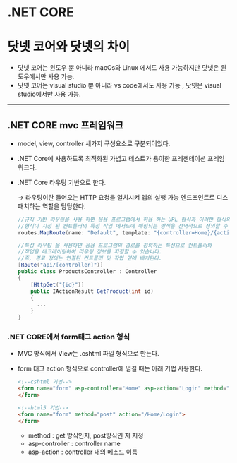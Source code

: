 # .NET CORE

# 닷넷 코어와 닷넷의 차이

- 닷넷 코어는 윈도우 뿐 아니라 macOs와 Linux 에서도 사용 가능하지만  닷넷은 윈도우에서만 사용 가능.
- 닷넷 코어는 visual studio 뿐 아니라 vs code에서도 사용 가능 , 닷넷은 visual studio에서만 사용 가능.

---

## **.NET CORE mvc 프레임워크**

- model, view, controller 세가지 구성요소로 구분되어있다.
- .NET Core에 사용하도록 최적화된 가볍고 테스트가 용이한 프레젠테이션 프레임워크다.
- .NET Core 라우팅 기반으로 한다.

    → 라우팅이란 들어오는 HTTP 요청을 일치시켜 앱의 실행 가능 엔드포인트로 디스패치하는 역할을 담당한다.

    ```csharp
    //규칙 기반 라우팅을 사용 하면 응용 프로그램에서 허용 하는 URL 형식과 이러한 형식의 각 
    //형식이 지정 된 컨트롤러의 특정 작업 메서드에 매핑되는 방식을 전역적으로 정의할 수 있다.
    routes.MapRoute(name: "Default", template: "{controller=Home}/{action=Index}/{id?}");
    ```

    ```csharp
    //특성 라우팅 을 사용하면 응용 프로그램의 경로를 정의하는 특성으로 컨트롤러와 
    //작업을 데코레이팅하여 라우팅 정보를 지정할 수 있습니다. 
    //즉, 경로 정의는 연결된 컨트롤러 및 작업 옆에 배치된다.
    [Route("api/[controller]")]
    public class ProductsController : Controller
    {
        [HttpGet("{id}")]
        public IActionResult GetProduct(int id)
        {
          ...
        }
    }
    ```

### .NET CORE에서 form태그 action 형식

- MVC 방식에서 View는 .cshtml 파일 형식으로 만든다.
- form 태그 action 형식으로 controller에 넘길 때는 아래 기법 사용한다.

    ```html
    <!--cshtml 기법-->
    <form name="form" asp-controller="Home" asp-action="Login" method="post">
    </form>

    <!--html5 기법-->
    <form name="form" method="post" action="/Home/Login">
    </form>
    ```

    - method : get 방식인지, post방식인 지 지정
    - asp-controller : controller name
    - asp-action : controller 내의 메소드 이름
